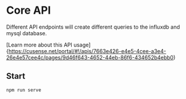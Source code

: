 # Core API
Different API endpoints will create different queries to the influxdb and mysql database.

[Learn more about this API usage]{https://cusense.net/portal/#!/apis/7663e426-e4e5-4cee-a3e4-26e4e57cee4c/pages/9d46f643-4652-44eb-86f6-434652b4ebb0)

## Start
`npm run serve`
